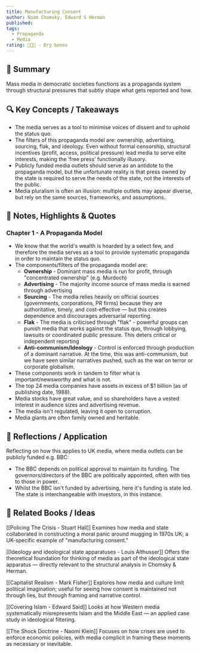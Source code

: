 ```yaml
---
title: Manufacturing Consent
author: Noam Chomsky, Edward S Herman
published: 
tags:
  - Propaganda
  - Media
rating: 🌟🌟🌟 - Dry bones
---
```


## 📝 Summary  
Mass media in democratic societies functions as a propaganda system through structural pressures that subtly shape what gets reported and how.

## 🔍 Key Concepts / Takeaways  
- The media serves as a tool to minimise voices of dissent and to uphold the status quo.
- The filters of this propaganda model are: ownership, advertising, sourcing, flak, and ideology. Even without formal censorship, structural incentives (profit, access, political pressure) lead media to serve elite interests, making the ‘free press’ functionally illusory.
- Publicly funded media outlets should serve as an antidote to the propaganda model, but the unfortunate reality is that press owned by the state is required to serve the needs of the state, not the interests of the public.
- Media pluralism is often an illusion: multiple outlets may appear diverse, but rely on the same sources, frameworks, and assumptions.

## 📌 Notes, Highlights & Quotes  
### Chapter 1 - A Propaganda Model
- We know that the world's wealth is hoarded by a select few, and therefore the media serves as a tool to provide systematic propaganda in order to maintain the status quo.
- The components/filters of the propaganda model are:
	- **Ownership** - Dominant mass media is run for profit, through "concentrated ownership" (e.g. Murdoch)
	- **Advertising** - The majority income source of mass media is earned through advertising
	- **Sourcing** - The media relies heavily on official sources (governments, corporations, PR firms) because they are authoritative, timely, and cost-effective — but this creates dependence and discourages adversarial reporting.
	- **Flak** - The media is criticised through "flak" - powerful groups can punish media that works against the status quo, through lobbying, lawsuits or coordinated public pressure. This deters critical or independent reporting
	- **Anti-communism/Ideology** - Control is enforced through production of a dominant narrative. At the time, this was anti-communism, but we have seen similar narratives pushed, such as the war on terror or corporate globalism.
- These components work in tandem to filter what is important/newsworthy and what is not.
- The top 24 media companies have assets in excess of $1 billion (as of publishing date, 1988).
- Media stocks have great value, and so shareholders have a vested interest in audience sizes and advertising revenue.
- The media isn't regulated, leaving it open to corruption.
- Media giants are often family owned and heritable.

## 🧠 Reflections / Application  
Reflecting on how this applies to UK media, where media outlets can be publicly funded e.g. BBC:
- The BBC depends on political approval to maintain its funding. The governors/directors of the BBC are politically appointed, often with ties to those in power.
- Whilst the BBC isn't funded by advertising, here it's funding is state led. The state is interchangeable with investors, in this instance.

## 🔗 Related Books / Ideas  
[[Policing The Crisis - Stuart Hall]]
Examines how media and state collaborated in constructing a moral panic around mugging in 1970s UK; a UK-specific example of "manufacturing consent."

[[Ideology and ideological state apparatuses - Louis Althusser]]
Offers the theoretical foundation for thinking of media as part of the ideological state apparatus — directly relevant to the structural analysis in Chomsky & Herman.

[[Capitalist Realism - Mark Fisher]]
Explores how media and culture limit political imagination; useful for seeing how consent is maintained not through lies, but through framing and narrative control.

[[Covering Islam - Edward Said]]
Looks at how Western media systematically misrepresents Islam and the Middle East — an applied case study in ideological filtering.

[[The Shock Doctrine - Naomi Klein]]
Focuses on how crises are used to enforce economic policies, with media complicit in framing these moments as necessary or inevitable.